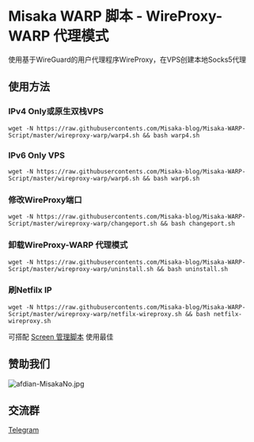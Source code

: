 # Misaka WARP 脚本 - WireProxy-WARP 代理模式

使用基于WireGuard的用户代理程序WireProxy，在VPS创建本地Socks5代理

## 使用方法

### IPv4 Only或原生双栈VPS

```shell
wget -N https://raw.githubusercontents.com/Misaka-blog/Misaka-WARP-Script/master/wireproxy-warp/warp4.sh && bash warp4.sh
```

### IPv6 Only VPS

```shell
wget -N https://raw.githubusercontents.com/Misaka-blog/Misaka-WARP-Script/master/wireproxy-warp/warp6.sh && bash warp6.sh
```

### 修改WireProxy端口

```shell
wget -N https://raw.githubusercontents.com/Misaka-blog/Misaka-WARP-Script/master/wireproxy-warp/changeport.sh && bash changeport.sh
```

### 卸载WireProxy-WARP 代理模式

```shell
wget -N https://raw.githubusercontents.com/Misaka-blog/Misaka-WARP-Script/master/wireproxy-warp/uninstall.sh && bash uninstall.sh
```

### 刷Netfilx IP

```shell
wget -N https://raw.githubusercontents.com/Misaka-blog/Misaka-WARP-Script/master/wireproxy-warp/netfilx-wireproxy.sh && bash netfilx-wireproxy.sh
```

可搭配 [Screen 管理脚本](https://github.com/Misaka-blog/screenManager) 使用最佳

## 赞助我们

![afdian-MisakaNo.jpg](https://s2.loli.net/2021/12/25/SimocqwhVg89NQJ.jpg)

## 交流群
[Telegram](https://t.me/misakanetcn)

